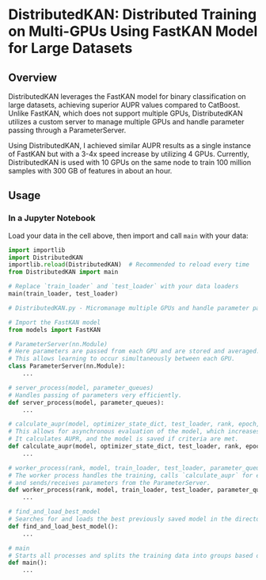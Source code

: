 # DistributedKAN: Distributed Training on Multi-GPUs Using FastKAN Model for Large Datasets

## Overview
DistributedKAN leverages the FastKAN model for binary classification on large datasets, achieving superior AUPR values compared to CatBoost. Unlike FastKAN, which does not support multiple GPUs, DistributedKAN utilizes a custom server to manage multiple GPUs and handle parameter passing through a ParameterServer.

Using DistributedKAN, I achieved similar AUPR results as a single instance of FastKAN but with a 3-4x speed increase by utilizing 4 GPUs. Currently, DistributedKAN is used with 10 GPUs on the same node to train 100 million samples with 300 GB of features in about an hour.

## Usage

### In a Jupyter Notebook
Load your data in the cell above, then import and call `main` with your data:

```python
import importlib
import DistributedKAN
importlib.reload(DistributedKAN)  # Recommended to reload every time
from DistributedKAN import main

# Replace `train_loader` and `test_loader` with your data loaders
main(train_loader, test_loader)

# DistributedKAN.py - Micromanage multiple GPUs and handle parameter passing through a ParameterServer

# Import the FastKAN model
from models import FastKAN  

# ParameterServer(nn.Module)
# Here parameters are passed from each GPU and are stored and averaged. 
# This allows learning to occur simultaneously between each GPU.
class ParameterServer(nn.Module):
    ...

# server_process(model, parameter_queues)
# Handles passing of parameters very efficiently.
def server_process(model, parameter_queues):
    ...

# calculate_aupr(model, optimizer_state_dict, test_loader, rank, epoch, avg_epoch_loss, epoch_start_time)
# This allows for asynchronous evaluation of the model, which increases the speed of training.
# It calculates AUPR, and the model is saved if criteria are met.
def calculate_aupr(model, optimizer_state_dict, test_loader, rank, epoch, avg_epoch_loss, epoch_start_time):
    ...

# worker_process(rank, model, train_loader, test_loader, parameter_queue, device)
# The worker process handles the training, calls `calculate_aupr` for evaluation,
# and sends/receives parameters from the ParameterServer.
def worker_process(rank, model, train_loader, test_loader, parameter_queue, device):
    ...

# find_and_load_best_model
# Searches for and loads the best previously saved model in the directory.
def find_and_load_best_model():
    ...

# main
# Starts all processes and splits the training data into groups based on the number of available GPUs.
def main():
    ...
